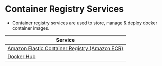 # Container Registry Services
- Container registry services are used to store, manage & deploy docker container images.

| Service                                                                                                  |
|----------------------------------------------------------------------------------------------------------|
| [Amazon Elastic Container Registry (Amazon ECR)](../2_AWS/3_ContainerOrchestrationServices/AmazonECR.md) |
| [Docker Hub](https://hub.docker.com/)                                                                    |